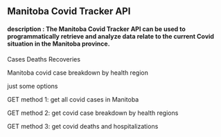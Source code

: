 
## Manitoba Covid Tracker API

#### description : The Manitoba Covid Tracker API can be used to programmatically retrieve and analyze data relate to the current Covid situation in the Manitoba province.


Cases
Deaths
Recoveries

 
Manitoba covid case breakdown by health region

just some options

GET method 1: get all covid cases in Manitoba

GET method 2: get covid case breakdown by health regions

GET method 3: get covid deaths and hospitalizations
